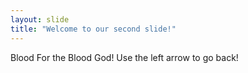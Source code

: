 ```yaml
---
layout: slide
title: "Welcome to our second slide!"
---
```

Blood For the Blood God!
Use the left arrow to go back!
